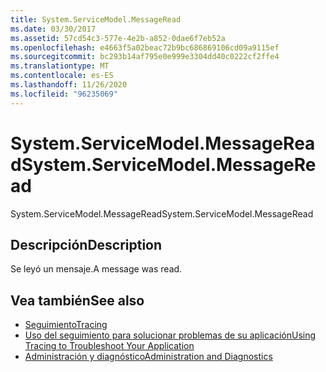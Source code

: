 ```yaml
---
title: System.ServiceModel.MessageRead
ms.date: 03/30/2017
ms.assetid: 57cd54c3-577e-4e2b-a852-0dae6f7eb52a
ms.openlocfilehash: e4663f5a02beac72b9bc686869106cd09a9115ef
ms.sourcegitcommit: bc293b14af795e0e999e3304dd40c0222cf2ffe4
ms.translationtype: MT
ms.contentlocale: es-ES
ms.lasthandoff: 11/26/2020
ms.locfileid: "96235069"
---
```

# <a name="systemservicemodelmessageread"></a><span data-ttu-id="db55c-102">System.ServiceModel.MessageRead</span><span class="sxs-lookup"><span data-stu-id="db55c-102">System.ServiceModel.MessageRead</span></span>

<span data-ttu-id="db55c-103">System.ServiceModel.MessageRead</span><span class="sxs-lookup"><span data-stu-id="db55c-103">System.ServiceModel.MessageRead</span></span>  
  
## <a name="description"></a><span data-ttu-id="db55c-104">Descripción</span><span class="sxs-lookup"><span data-stu-id="db55c-104">Description</span></span>  

 <span data-ttu-id="db55c-105">Se leyó un mensaje.</span><span class="sxs-lookup"><span data-stu-id="db55c-105">A message was read.</span></span>  
  
## <a name="see-also"></a><span data-ttu-id="db55c-106">Vea también</span><span class="sxs-lookup"><span data-stu-id="db55c-106">See also</span></span>

- [<span data-ttu-id="db55c-107">Seguimiento</span><span class="sxs-lookup"><span data-stu-id="db55c-107">Tracing</span></span>](index.md)
- [<span data-ttu-id="db55c-108">Uso del seguimiento para solucionar problemas de su aplicación</span><span class="sxs-lookup"><span data-stu-id="db55c-108">Using Tracing to Troubleshoot Your Application</span></span>](using-tracing-to-troubleshoot-your-application.md)
- [<span data-ttu-id="db55c-109">Administración y diagnóstico</span><span class="sxs-lookup"><span data-stu-id="db55c-109">Administration and Diagnostics</span></span>](../index.md)
